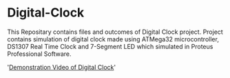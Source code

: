 # Digital-Clock
This Repositary contains files and outcomes of Digital Clock project. Project contains simulation of digital clock made using ATMega32 microcontroller, DS1307 Real Time Clock and 7-Segment LED which simulated in Proteus Professional Software.

'[Demonstration Video of Digital Clock](https://drive.google.com/file/d/1_Iiyylq8l8Il-wgcahtFrd-yjhc1wAwW/view?usp=sharing)'
